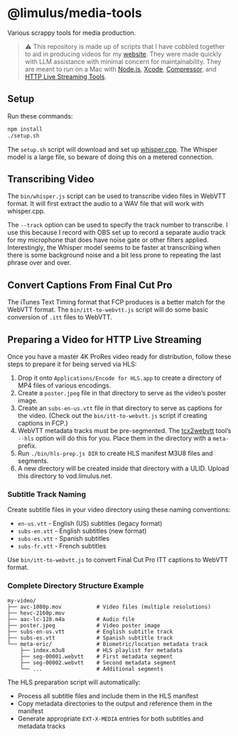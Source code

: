 # @limulus/media-tools

Various scrappy tools for media production.

> :warning: This repository is made up of scripts that I have cobbled together to aid in
> producing videos for my [website]. They were made quickly with LLM assistance with minimal
> concern for maintainability. They are meant to run on a Mac with [Node.js], [Xcode],
> [Compressor], and [HTTP Live Streaming Tools].

[website]: https://limulus.net/
[node.js]: https://nodejs.org/
[xcode]: https://developer.apple.com/xcode/
[compressor]: https://www.apple.com/final-cut-pro/compressor/
[http live streaming tools]: https://developer.apple.com/documentation/http-live-streaming/using-apple-s-http-live-streaming-hls-tools

## Setup

Run these commands:

```bash
npm install
./setup.sh
```

The `setup.sh` script will download and set up [whisper.cpp]. The Whisper model is a large
file, so beware of doing this on a metered connection.

[whisper.cpp]: https://github.com/ggerganov/whisper.cpp

## Transcribing Video

The `bin/whisper.js` script can be used to transcribe video files in WebVTT format. It will
first extract the audio to a WAV file that will work with whisper.cpp.

The `--track` option can be used to specify the track number to transcribe. I use this
because I record with OBS set up to record a separate audio track for my microphone that
does have noise gate or other filters applied. Interestingly, the Whisper model seems to be
faster at transcribing when there is some background noise and a bit less prone to repeating
the last phrase over and over.

## Convert Captions From Final Cut Pro

The iTunes Text Timing format that FCP produces is a better match for the WebVTT format. The
`bin/itt-to-webvtt.js` script will do some basic conversion of `.itt` files to WebVTT.

## Preparing a Video for HTTP Live Streaming

Once you have a master 4K ProRes video ready for distribution, follow these steps to prepare
it for being served via HLS:

1. Drop it onto `Applications/Encode for HLS.app` to create a directory of MP4 files of
   various encodings.
2. Create a `poster.jpeg` file in that directory to serve as the video’s poster image.
3. Create an `subs-en-us.vtt` file in that directory to serve as captions for the video.
   (Check out the `bin/itt-to-webvtt.js` script if creating captions in FCP.)
4. WebVTT metadata tracks must be pre-segmented. The [tcx2webvtt] tool’s `--hls` option will
   do this for you. Place them in the directory with a `meta-` prefix.
5. Run `./bin/hls-prep.js DIR` to create HLS manifest M3U8 files and segments.
6. A new directory will be created inside that directory with a ULID. Upload this directory
   to vod.limulus.net.

[tcx2webvtt]: https://github.com/limulus/tcx2webvtt

### Subtitle Track Naming

Create subtitle files in your video directory using these naming conventions:

- `en-us.vtt` - English (US) subtitles (legacy format)
- `subs-en.vtt` - English subtitles (new format)
- `subs-es.vtt` - Spanish subtitles
- `subs-fr.vtt` - French subtitles

Use `bin/itt-to-webvtt.js` to convert Final Cut Pro ITT captions to WebVTT format.

### Complete Directory Structure Example

```
my-video/
├── avc-1080p.mov           # Video files (multiple resolutions)
├── hevc-2160p.mov
├── aac-lc-128.m4a          # Audio file
├── poster.jpeg             # Video poster image
├── subs-en-us.vtt          # English subtitle track
├── subs-es.vtt             # Spanish subtitle track
└── meta-eric/              # Biometric/location metadata track
    ├── index.m3u8          # HLS playlist for metadata
    ├── seg-00001.webvtt    # First metadata segment
    ├── seg-00002.webvtt    # Second metadata segment
    └── ...                 # Additional segments
```

The HLS preparation script will automatically:

- Process all subtitle files and include them in the HLS manifest
- Copy metadata directories to the output and reference them in the manifest
- Generate appropriate `EXT-X-MEDIA` entries for both subtitles and metadata tracks
